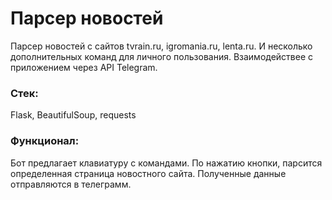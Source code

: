 # Парсер новостей
Парсер новостей с сайтов tvrain.ru, igromania.ru, lenta.ru. И несколько дополнительных команд для личного пользования.
Взаимодействее с приложением через API Telegram.

### Стек:
Flask, BeautifulSoup, requests

### Функционал:
Бот предлагает клавиатуру с командами. По нажатию кнопки, парсится определенная страница новостного сайта. Полученные данные отправляются в телеграмм.
